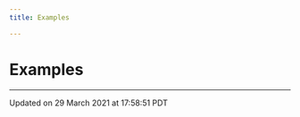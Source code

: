 ```yaml
---
title: Examples

---
```

# Examples







-------------------------------

Updated on 29 March 2021 at 17:58:51 PDT
